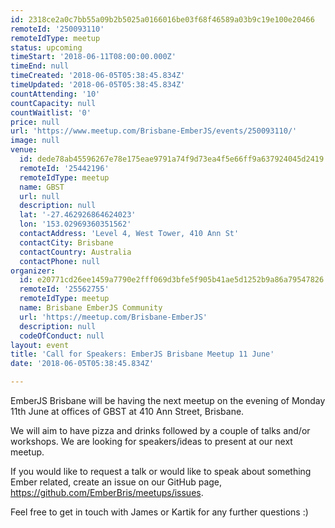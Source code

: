 ```yaml
---
id: 2318ce2a0c7bb55a09b2b5025a0166016be03f68f46589a03b9c19e100e20466
remoteId: '250093110'
remoteIdType: meetup
status: upcoming
timeStart: '2018-06-11T08:00:00.000Z'
timeEnd: null
timeCreated: '2018-06-05T05:38:45.834Z'
timeUpdated: '2018-06-05T05:38:45.834Z'
countAttending: '10'
countCapacity: null
countWaitlist: '0'
price: null
url: 'https://www.meetup.com/Brisbane-EmberJS/events/250093110/'
image: null
venue:
  id: dede78ab45596267e78e175eae9791a74f9d73ea4f5e66ff9a637924045d2419
  remoteId: '25442196'
  remoteIdType: meetup
  name: GBST
  url: null
  description: null
  lat: '-27.462926864624023'
  lon: '153.02969360351562'
  contactAddress: 'Level 4, West Tower, 410 Ann St'
  contactCity: Brisbane
  contactCountry: Australia
  contactPhone: null
organizer:
  id: e20771cd26ee1459a7790e2fff069d3bfe5f905b41ae5d1252b9a86a79547826
  remoteId: '25562755'
  remoteIdType: meetup
  name: Brisbane EmberJS Community
  url: 'https://meetup.com/Brisbane-EmberJS'
  description: null
  codeOfConduct: null
layout: event
title: 'Call for Speakers: EmberJS Brisbane Meetup 11 June'
date: '2018-06-05T05:38:45.834Z'

---
```

<p>EmberJS Brisbane will be having the next meetup on the evening of Monday 11th June at offices of GBST at 410 Ann Street, Brisbane.</p> <p>We will aim to have pizza and drinks followed by a couple of talks and/or workshops. We are looking for speakers/ideas to present at our next meetup.</p> <p>If you would like to request a talk or would like to speak about something Ember related, create an issue on our GitHub page, <a href="https://github.com/EmberBris/meetups/issues" class="linkified">https://github.com/EmberBris/meetups/issues</a>.</p> <p>Feel free to get in touch with James or Kartik for any further questions :)</p>
